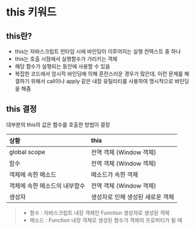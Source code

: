 # this 키워드

## this란?

* this는 자바스크립트 런타임 시에 바인딩이 이루어지는 실행 컨텍스트 중 하나
* this는 호출 시점에서 실행함수가 가리키는 객체
* 해당 함수가 실행되는 동안에 사용할 수 있음
*  복잡한 코드에서 암시적 바인딩에 의해 혼란스러운 경우가 많은데, 이런 문제를 해결하기 위해서 call이나 apply 같은 내장 유틸리티를 사용하여 명시적으로 바인딩을 해줌

## this 결정

대부분의 this의 값은 함수를 호출한 방법이 결정

| 상황 | this |
| :--- | :--- |
| global scope | 전역 객체 \(Window 객체\) |
| 함수 | 전역 객체 \(Window 객체\) |
| 객체에 속한 메소드 | 메소드가 속한 객체 |
| 객체에 속한 메소드의 내부함수 | 전역 객체 \(Window 객체\) |
| 생성자 | 생성자로 인해 생성된 새로운 객체 |

> * 함수 : 자바스크립트 내장 객체인 Function 생성자로 생성된 객체
> * 메소드 : Function 내장 객체로 생성된 함수가 객체의 프로퍼티가 될 때







